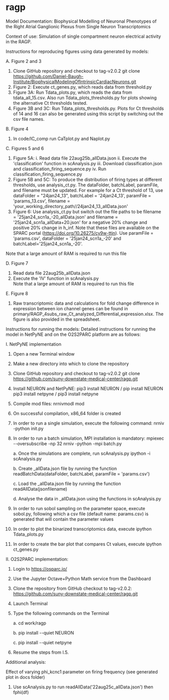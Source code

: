 # ragp
Model Documentation: Biophysical Modelling of Neuronal Phenotypes of the Right Atrial Ganglionic Plexus from Single Neuron Transcriptomics

Context of use: Simulation of single compartment neuron electrical activity in the RAGP.

Instructions for reproducing figures using data generated by models:

A.	Figure 2 and 3
  1.	Clone GitHub repository and checkout to tag-v2.0.2
git clone https://github.com/Daniel-Baugh-Institute/BiophysicalModelingOfIntrinsicCardiacNeurons.git
  2.   Figure 2: Execute ct_genes.py, which reads data from threshold.py
  3.   Figure 3A: Run Tdata_plots.py, which reads the data from tdata_all_15.csv. Also run Tdata_plots_thresholds.py for plots showing the alternative Ct thresholds tested.
  4.   Figure 3B and 3C: Run Tdata_plots_thresholds.py. Plots for Ct thresholds of 14 and 16 can also be generated using this script by switching out the csv file names.

B.  Figure 4 
  1. In code/IC_comp run CaTplot.py and Naplot.py

C.	Figures 5 and 6
  1.   Figure 5A:
    i.   Read data file 22aug25b_allData.json
    ii.  Execute the 'classification' function in scAnalysis.py
    iii. Download classification.json and classification_firing_sequence.py
    iv.  Run classification_firing_sequence.py
  2.  Figure 5B and 5C: To produce the distribution of firing types at different thresholds, use analysis_ct.py. The dataFolder, batchLabel, paramFile, and filename must be updated. For example for a Ct threshold of 13, use dataFolder = "24jan24_13", batchLabel = '24jan24_13', paramFile = 'params_13.csv', filename = 'your_working_directory_path//24jan24_13_allData.json'
  3.  Figure 6: Use analysis_ct.py but switch out the file paths to be filename = '25jan24_scn1a_-20_allData.json' and filename = '25jan24_scn1a_allData+20.json' for a negative 20% change and positive 20% change in h_inf. Note that these files are available on the SPARC portal (https://doi.org/10.26275/cy9w-ttjn). Use paramFile = 'params.csv', dataFolder = '25jan24_scn1a_-20' and batchLabel='25jan24_scn1a_-20'.

 Note that a large amount of RAM is required to run this file 
 
D.	Figure 7
  1.	Read data file 22aug25b_allData.json 
  2.	Execute the 'IV' function in scAnalysis.py  
  Note that a large amount of RAM is required to run this file 

E.	Figure 8
  1. Raw transcriptomic data and calculations for fold change difference in expression between ion channel genes can be found in primary/RAGP_4subs_raw_Ct_analyzed_Differential_expression.xlsx. The figure is also provided in the spreadsheet.

Instructions for running the models: 
Detailed instructions for running the model in NetPyNE and on the O2S2PARC platform are as follows:

I. NetPyNE implementation
1.	Open a new Terminal window
2.	Make a new directory into which to clone the repository
3.	Clone GitHub repository and checkout to tag-v2.0.2
git clone https://github.com/suny-downstate-medical-center/ragp.git
4.	Install NEURON and NetPyNE: 
pip3 install NEURON / pip install NEURON
pip3 install netpyne / pip3 install netpyne
5.	Compile mod files: 
nrnivmodl mod
6.	On successful compilation, x86_64 folder is created
7.	In order to run a single simulation, execute the following command:
nrniv -python init.py
8.	In order to run a batch simulation, MPI installation is mandatory: 
mpiexec --oversubscribe -np 32 nrniv -python -mpi batch.py

    a.	Once the simulations are complete, run scAnalysis.py
ipython -i scAnalysis.py
  
    b.	Create _allData.json file by running the function 
readBatchData(dataFolder, batchLabel, paramFile = 'params.csv')
  
    c.	Load the _allData.json file by running the function 
readAllData(jsonfilename)
  
    d.	Analyse the data in _allData.json using the functions in scAnalysis.py
10.	In order to run sobol sampling on the parameter space, execute sobol.py, following which a csv file (default name: params.csv) is generated that will contain the parameter values
11.	In order to plot the binarized transcriptomics data, execute 
ipython Tdata_plots.py
12. In order to create the bar plot that compares Ct values, execute
ipython ct_genes.py

II. O2S2PARC implementation:  
1.	Login to https://osparc.io/
2.	Use the Jupyter Octave+Python Math service from the Dashboard
3.	Clone the repository from GitHub checkout to tag-v2.0.2: 
https://github.com/suny-downstate-medical-center/ragp.git
4.	Launch Terminal
5.	Type the following commands on the Terminal

    a.	cd work/ragp
  
    b.	pip install --quiet NEURON
  
    c.	pip install --quiet netpyne
7.	Resume the steps from I.5. 


Additional analysis:

Effect of varying phi_kcnc1 parameter on  firing frequency (see generated plot in docs folder)
1. Use scAnalysis.py to run readAllData('22aug25c_allData.json') then fphi(df)





